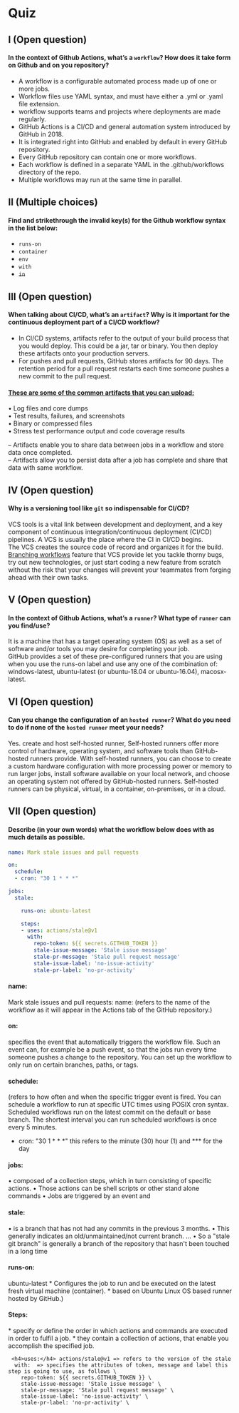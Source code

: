 # Quiz
## I (Open question)
#### In the context of Github Actions, what’s a `workflow`? How does it take form on Github and on you repository?
* A workflow is a configurable automated process made up of one or more jobs. 
* Workflow files use YAML syntax, and must have either a .yml or .yaml file extension. 
* workflow supports teams and projects where deployments are made regularly.
* GitHub Actions is a CI/CD and general automation system introduced by GitHub in 2018. 
* It is integrated right into GitHub and enabled by default in every GitHub repository.
* Every GitHub repository can contain one or more workflows. 
* Each workflow is defined in a separate YAML in the .github/workflows directory of the repo. 
* Multiple workflows may run at the same time in parallel.

## II (Multiple choices)
#### Find and strikethrough the invalid key(s) for the Github workflow syntax in the list below:
* `runs-on`
* `container`
* `env`
* `with`
* ~~`in`~~

## III (Open question)
#### When talking about CI/CD, what’s an `artifact`? Why is it important for the continuous deployment part of a CI/CD workflow?
* In CI/CD systems, artifacts refer to the output of your build process that you would deploy. This could be a jar, tar or binary. You then deploy these artifacts onto your production servers.
* For pushes and pull requests, GitHub stores artifacts for 90 days. The retention period for a pull request restarts each time someone pushes a new commit to the pull request.
#### <ins>These are some of the common artifacts that you can upload:</ins>
• Log files and core dumps \
• Test results, failures, and screenshots \
• Binary or compressed files \
• Stress test performance output and code coverage results 

– Artifacts enable you to share data between jobs in a workflow and store data once completed. \
– Artifacts allow you to persist data after a job has complete and share that data with same workflow.

## IV (Open question)
#### Why is a versioning tool like `git` so indispensable for CI/CD?
VCS tools is a vital link between development and deployment, 
and a key component of continuous integration/continuous deployment (CI/CD) pipelines. A VCS is usually the place where the CI in CI/CD begins. \
The VCS creates the source code of record and organizes it for the build. \
<ins>Branching workflows</ins> feature that VCS provide let you tackle thorny bugs, try out new technologies, or just start coding a new feature from scratch without the risk that your changes will prevent your teammates from forging ahead with their own tasks.

## V (Open question)
#### In the context of Github Actions, what’s a `runner`? What type of `runner` can you find/use?
It is a machine that has a target operating system (OS) as well as a set of software and/or tools you may desire for completing your job.   
GitHub provides a set of these pre-configured runners that you are using when you use the runs-on label and use any one of the combination of: windows-latest, ubuntu-latest (or ubuntu-18.04 or ubuntu-16.04), macosx-latest.

## VI (Open question)
#### Can you change the configuration of an `hosted runner`? What do you need to do if none of the `hosted runner` meet your needs?
Yes. create and host self-hosted runner, Self-hosted runners offer more control of hardware, operating system, and software tools than GitHub-hosted runners provide. With self-hosted runners, you can choose to create a custom hardware configuration with more processing power or memory to run larger jobs, install software available on your local network, and choose an operating system not offered by GitHub-hosted runners. Self-hosted runners can be physical, virtual, in a container, on-premises, or in a cloud.

## VII (Open question)
#### Describe (in your own words) what the workflow below does with as much details as possible.
```Yaml
name: Mark stale issues and pull requests

on:
  schedule:
  - cron: "30 1 * * *"

jobs:
  stale:

    runs-on: ubuntu-latest

    steps:
    - uses: actions/stale@v1
      with:
        repo-token: ${{ secrets.GITHUB_TOKEN }}
        stale-issue-message: 'Stale issue message'
        stale-pr-message: 'Stale pull request message'
        stale-issue-label: 'no-issue-activity'
        stale-pr-label: 'no-pr-activity'
```

<h4>name:</h4> Mark stale issues and pull requests: 
name: (refers to the name of the workflow as it will appear in the Actions tab of the GitHub repository.)

<h4>on:</h4> specifies the event that automatically triggers the workflow file. 
Such an event can, for example be a push event, so that the jobs run every time someone pushes a change to the repository. You can set up the workflow to only run on certain branches, paths, or tags. 

  <h4>schedule:</h4> (refers to how often and when the specific trigger event is fired. You can schedule a workflow to run at specific UTC times using POSIX cron syntax. Scheduled workflows run on the latest commit on the default or base branch. The shortest interval you can run scheduled workflows is once every 5 minutes. 

  - cron: "30 1 * * *"  this refers to the minute (30) hour (1) and *** for the day

<h4>jobs:</h4> 
•	composed of a collection steps, which in turn consisting of specific actions. 
•	Those actions can be shell scripts or other stand alone commands
•	Jobs are triggered by an event and
<h4>stale:</h4> 
•	is a branch that has not had any commits in the previous 3 months. 
•	This generally indicates an old/unmaintained/not current branch. ... 
•	So a "stale git branch" is generally a branch of the repository that hasn't been touched in a long time

<h4>runs-on:</h4> ubuntu-latest 
*	Configures the job to run and be executed on the latest fresh virtual machine (container).
*	based on Ubuntu Linux OS based runner hosted by GitHub.) 

 <h4>Steps:</h4> 
*	specify or define the order in which actions and commands are executed in order  to fulfil a job.
*	they contain a collection of actions, that enable you accomplish the specified job.

     <h4>uses:</h4> actions/stale@v1 => refers to the version of the stale
      with:  => specifies the attributes of token, message and label this step is going to use, as follows \
        repo-token: ${{ secrets.GITHUB_TOKEN }} \
        stale-issue-message: 'Stale issue message' \
        stale-pr-message: 'Stale pull request message' \
        stale-issue-label: 'no-issue-activity' \
        stale-pr-label: 'no-pr-activity' \
